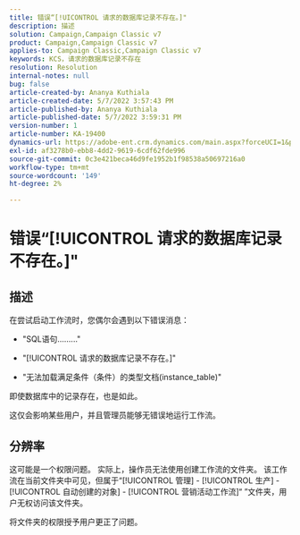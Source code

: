 ```yaml
---
title: 错误“[!UICONTROL 请求的数据库记录不存在。]"
description: 描述
solution: Campaign,Campaign Classic v7
product: Campaign,Campaign Classic v7
applies-to: Campaign Classic,Campaign Classic v7
keywords: KCS，请求的数据库记录不存在
resolution: Resolution
internal-notes: null
bug: false
article-created-by: Ananya Kuthiala
article-created-date: 5/7/2022 3:57:43 PM
article-published-by: Ananya Kuthiala
article-published-date: 5/7/2022 3:59:31 PM
version-number: 1
article-number: KA-19400
dynamics-url: https://adobe-ent.crm.dynamics.com/main.aspx?forceUCI=1&pagetype=entityrecord&etn=knowledgearticle&id=caa7bd67-1ece-ec11-a7b5-0022480a8e40
exl-id: af3278b0-ebb8-4dd2-9619-6cdf62fde996
source-git-commit: 0c3e421beca46d9fe1952b1f98538a50697216a0
workflow-type: tm+mt
source-wordcount: '149'
ht-degree: 2%

---
```


# 错误“[!UICONTROL 请求的数据库记录不存在。]&quot;

## 描述


在尝试启动工作流时，您偶尔会遇到以下错误消息：

- &quot;SQL语句……...&quot;

- &quot;[!UICONTROL 请求的数据库记录不存在。]&quot;

- &quot;无法加载满足条件（条件）的类型文档(instance_table)&quot;

即使数据库中的记录存在，也是如此。

这仅会影响某些用户，并且管理员能够无错误地运行工作流。


## 分辨率


这可能是一个权限问题。 实际上，操作员无法使用创建工作流的文件夹。 该工作流在当前文件夹中可见，但属于“[!UICONTROL 管理] - [!UICONTROL 生产] - [!UICONTROL 自动创建的对象] - [!UICONTROL 营销活动工作流]“ ”文件夹，用户无权访问该文件夹。

将文件夹的权限授予用户更正了问题。
